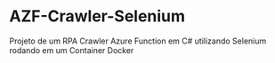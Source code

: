# AZF-Crawler-Selenium
Projeto de um RPA Crawler Azure Function em C# utilizando Selenium rodando em um Container Docker
